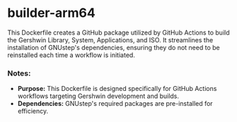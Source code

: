 # builder-arm64

This Dockerfile creates a GitHub package utilized by GitHub Actions to build the Gershwin Library, System, Applications, and ISO. It streamlines the installation of GNUstep's dependencies, ensuring they do not need to be reinstalled each time a workflow is initiated.

### Notes:

- **Purpose:** This Dockerfile is designed specifically for GitHub Actions workflows targeting Gershwin development and builds.
- **Dependencies:** GNUstep's required packages are pre-installed for efficiency.